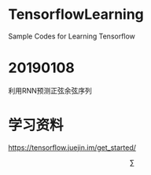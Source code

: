 # TensorflowLearning
Sample Codes for Learning Tensorflow


# 20190108
利用RNN预测正弦余弦序列

# 学习资料
https://tensorflow.juejin.im/get_started/

$$\sum$$
